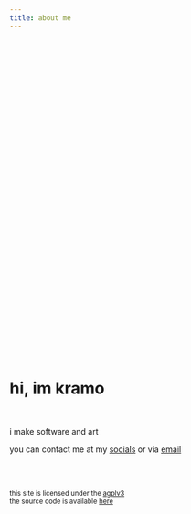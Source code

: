 ```yaml
---
title: about me
---
```


<style>
    @keyframes jump {
        from {transform: translateY(-12vh); opacity: 0;}
        30% {transform: translateY(-8vh) scale(0.6, 1.2); opacity: 1; animation-timing-function: ease-in;}
        40% {transform: translateY(5vh) scale(3, 0.4);}
        60% {transform: translateY(-8vh) scale(0.9, 1.1); animation-timing-function: ease-in;}
        70% {transform: translateY(-5vh);}
        80% {transform: translateY(2vh) scale(1.3, 0.8);}
        to {transform: translateY(0vh);}
    }

    #jump {
        display: block;
        margin-left: auto;
        margin-right: auto;
        margin-top: 10vh;
        transition: transform 1s;
        animation: jump 1.5s;
    }

    #jump:hover {
        transform: rotate(360deg);
    }
</style>

<svg id="jump" xmlns="http://www.w3.org/2000/svg" width="69" height="170" fill="none">
    <path stroke="var(--fg)" stroke-linecap="round" stroke-linejoin="round" stroke-width="4" d="m5.501 168 26-37m0 0V60m0 71 27.5 30m-27.5-101c-22 0-41.501-25.524-20-46 42-40 88.499 41.5 20 46Zm-22 14 49.5 5M22 28.5c3.167 1 11.3 1.9 18.5-2.5"/>
    <circle cx="15" cy="29" r="2" fill="var(--fg)"/>
    <circle cx="48" cy="24" r="2" fill="var(--fg)"/>
</svg>

# hi, im kramo

<br>

i make software and art

you can contact me at my [socials](/social/) or via <a href="&#109;&#97;&#105;&#108;&#116;&#111;&#58;&#99;&#111;&#110;&#116;&#97;&#99;&#116;&#64;&#107;&#114;&#97;&#109;&#111;&#46;&#104;&#117;">email</a>

<br>
<br>

<sub>this site is licensed under the [agplv3](https://www.gnu.org/licenses/agpl-3.0.html)<br>the source code is available [here](https://github.com/kra-mo/kramo.hu)</sub>